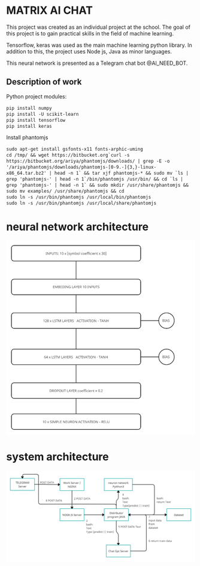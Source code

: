 # MATRIX AI CHAT #
This project was created as an individual project at the school.
The goal of this project is to gain practical skills in the field of machine learning.

Tensorflow, keras was used as the main machine learning python library. In addition to this, the project uses Node js, Java as minor languages.

This neural network is presented as a Telegram chat bot @Al_NEED_BOT.

## Description of work ##

Python project modules:

```
pip install numpy
pip install -U scikit-learn
pip install tensorflow
pip install keras
```

Install phantomjs
```
sudo apt-get install gsfonts-x11 fonts-arphic-uming
cd /tmp/ && wget https://bitbucket.org`curl -s https://bitbucket.org/ariya/phantomjs/downloads/ | grep -E -o '/ariya/phantomjs/downloads/phantomjs-[0-9.-]{3,}-linux-x86_64.tar.bz2' | head -n 1` && tar xjf phantomjs-* && sudo mv `ls | grep 'phantomjs-' | head -n 1`/bin/phantomjs /usr/bin/ && cd `ls | grep 'phantomjs-' | head -n 1` && sudo mkdir /usr/share/phantomjs && sudo mv examples/ /usr/share/phantomjs && cd
sudo ln -s /usr/bin/phantomjs /usr/local/bin/phantomjs
sudo ln -s /usr/bin/phantomjs /usr/local/share/phantomjs
```
# neural network architecture #
![TEXT](scheme_neuron.png)

# system architecture #
![TEXT](scheme.png)

